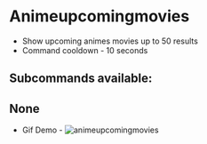# Animeupcomingmovies 
- Show upcoming animes movies up to 50 results
- Command cooldown - 10 seconds

## Subcommands available:

## None
- Gif Demo - ![animeupcomingmovies](https://i.imgur.com/rnVRyI2.gif)